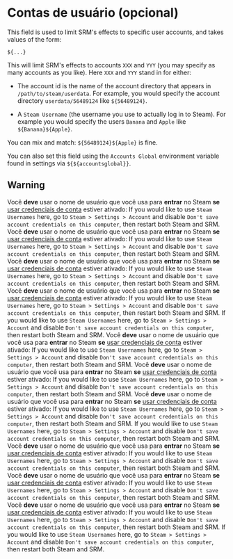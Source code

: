 # Contas de usuário (opcional)

This field is used to limit SRM's effects to specific user accounts, and takes values of the form:

`${...}`

This will limit SRM's effects to accounts `XXX` and `YYY` (you may specify as many accounts as you like). Here `XXX` and `YYY` stand in for either:

- The account id is the name of the account directory that appears in `/path/to/steam/userdata`. For example, you would specify the account directory `userdata/56489124` like `${56489124}`.

- A `Steam Username` (the username you use to actually log in to Steam). For example you would specify the users `Banana` and `Apple` like `${Banana}${Apple}`.

You can mix and match: `${56489124}${Apple}` is fine.

You can also set this field using the `Accounts Global` environment variable found in settings via `${${accountsglobal}}`.

## Warning

Você **deve** usar o nome de usuário que você usa para **entrar** no Steam **se** [usar credenciais de conta](#what-does-use-account-credentials-do) estiver ativado: If you would like to use `Steam Usernames` here, go to `Steam > Settings > Account` and disable `Don't save account credentials on this computer`, then restart both Steam and SRM. Você **deve** usar o nome de usuário que você usa para **entrar** no Steam **se** [usar credenciais de conta](#what-does-use-account-credentials-do) estiver ativado: If you would like to use `Steam Usernames` here, go to `Steam > Settings > Account` and disable `Don't save account credentials on this computer`, then restart both Steam and SRM. Você **deve** usar o nome de usuário que você usa para **entrar** no Steam **se** [usar credenciais de conta](#what-does-use-account-credentials-do) estiver ativado: If you would like to use `Steam Usernames` here, go to `Steam > Settings > Account` and disable `Don't save account credentials on this computer`, then restart both Steam and SRM. Você **deve** usar o nome de usuário que você usa para **entrar** no Steam **se** [usar credenciais de conta](#what-does-use-account-credentials-do) estiver ativado: If you would like to use `Steam Usernames` here, go to `Steam > Settings > Account` and disable `Don't save account credentials on this computer`, then restart both Steam and SRM. If you would like to use `Steam Usernames` here, go to `Steam > Settings > Account` and disable `Don't save account credentials on this computer`, then restart both Steam and SRM. Você **deve** usar o nome de usuário que você usa para **entrar** no Steam **se** [usar credenciais de conta](#what-does-use-account-credentials-do) estiver ativado: If you would like to use `Steam Usernames` here, go to `Steam > Settings > Account` and disable `Don't save account credentials on this computer`, then restart both Steam and SRM. Você **deve** usar o nome de usuário que você usa para **entrar** no Steam **se** [usar credenciais de conta](#what-does-use-account-credentials-do) estiver ativado: If you would like to use `Steam Usernames` here, go to `Steam > Settings > Account` and disable `Don't save account credentials on this computer`, then restart both Steam and SRM. Você **deve** usar o nome de usuário que você usa para **entrar** no Steam **se** [usar credenciais de conta](#what-does-use-account-credentials-do) estiver ativado: If you would like to use `Steam Usernames` here, go to `Steam > Settings > Account` and disable `Don't save account credentials on this computer`, then restart both Steam and SRM. If you would like to use `Steam Usernames` here, go to `Steam > Settings > Account` and disable `Don't save account credentials on this computer`, then restart both Steam and SRM. Você **deve** usar o nome de usuário que você usa para **entrar** no Steam **se** [usar credenciais de conta](#what-does-use-account-credentials-do) estiver ativado: If you would like to use `Steam Usernames` here, go to `Steam > Settings > Account` and disable `Don't save account credentials on this computer`, then restart both Steam and SRM. Você **deve** usar o nome de usuário que você usa para **entrar** no Steam **se** [usar credenciais de conta](#what-does-use-account-credentials-do) estiver ativado: If you would like to use `Steam Usernames` here, go to `Steam > Settings > Account` and disable `Don't save account credentials on this computer`, then restart both Steam and SRM. Você **deve** usar o nome de usuário que você usa para **entrar** no Steam **se** [usar credenciais de conta](#what-does-use-account-credentials-do) estiver ativado: If you would like to use `Steam Usernames` here, go to `Steam > Settings > Account` and disable `Don't save account credentials on this computer`, then restart both Steam and SRM. If you would like to use `Steam Usernames` here, go to `Steam > Settings > Account` and disable `Don't save account credentials on this computer`, then restart both Steam and SRM.
